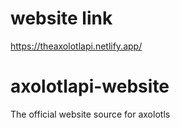 # website link
https://theaxolotlapi.netlify.app/

# axolotlapi-website
The official website source for axolotls

